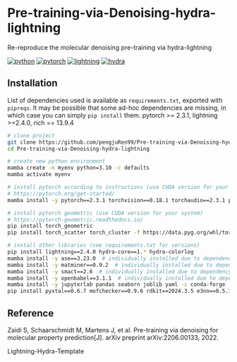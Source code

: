 # Pre-training-via-Denoising-hydra-lightning
Re-reproduce the molecular denoising pre-training via hydra-lightning

[![python](https://img.shields.io/badge/-Python_3.8_%7C_3.9_%7C_3.10-blue?logo=python&logoColor=white)](https://github.com/pre-commit/pre-commit)
[![pytorch](https://img.shields.io/badge/PyTorch_2.0+-ee4c2c?logo=pytorch&logoColor=white)](https://pytorch.org/get-started/locally/)
[![lightning](https://img.shields.io/badge/-Lightning_2.0+-792ee5?logo=pytorchlightning&logoColor=white)](https://pytorchlightning.ai/)
[![hydra](https://img.shields.io/badge/Config-Hydra_1.3-89b8cd)](https://hydra.cc/)


## Installation

List of dependencies used is available as `requirements.txt`, exported with `pipreqs`.
It may be possible that some ad-hoc dependencies are missing, in which case you can simply `pip install` them.
pytorch >= 2.3.1, lightning >=2.4.0, rich == 13.9.4

```bash
# clone project
git clone https://github.com/pengjuRen99/Pre-training-via-Denoising-hydra-lightning.git
cd Pre-training-via-Denoising-hydra-lightning

# create new python environment
mamba create -n myenv python=3.10 -c defaults
mamba activate myenv

# install pytorch according to instructions (use CUDA version for your system)
# https://pytorch.org/get-started/
mamba install -y pytorch==2.3.1 torchvision==0.18.1 torchaudio==2.3.1 pytorch-cuda=12.1 -c pytorch -c nvidia -c defaults

# install pytorch geometric (use CUDA version for your system)
# https://pytorch-geometric.readthedocs.io/
pip install torch_geometric
pip install torch_scatter torch_cluster -f https://data.pyg.org/whl/torch-2.3.0+cu121.html

# install other libraries (see requirements.txt for versions)
pip install lightning==2.4.0 hydra-core==1.* hydra-colorlog
mamba install -y ase==3.23.0  # individually installed due to dependency conflict
mamba install -y matminer==0.9.2  # individually installed due to dependency conflict
mamba install -y smact==2.6  # individually installed due to dependency conflict
mamba install -y openbabel==3.1.1  # individually installed due to dependency conflict
mamba install -y jupyterlab pandas seaborn joblib yaml -c conda-forge
pip install pyxtal==0.6.7 mofchecker==0.9.6 rdkit==2024.3.5 e3nn==0.5.1 posebusters==0.3.1 download==0.3.5 ipdb wandb rootutils rich pathos p-tqdm einops svgwrite cairosvg reportlab lmdb torchdiffeq huggingface_hub

```


## Reference

Zaidi S, Schaarschmidt M, Martens J, et al. Pre-training via denoising for molecular property prediction[J]. arXiv preprint arXiv:2206.00133, 2022.

Lightning-Hydra-Template